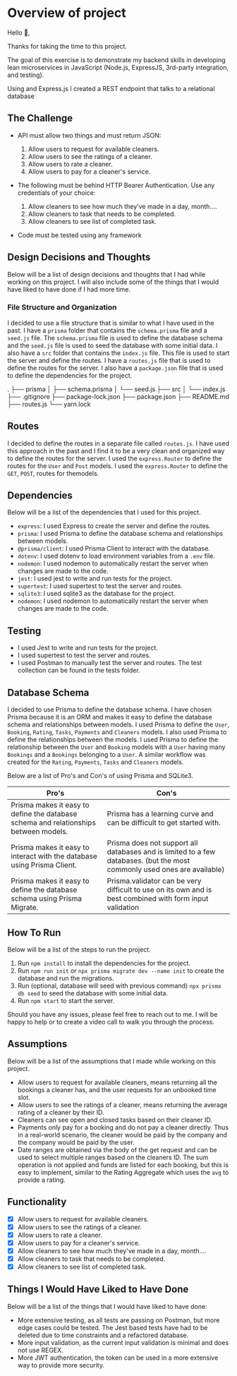 # Overview of project

Hello 👋,

Thanks for taking the time to this project.

The goal of this exercise is to demonstrate my backend skills in developing lean microservices in JavaScript (Node.js, ExpressJS, 3rd-party integration, and testing).

Using and Express.js I created a REST endpoint that talks to a relational database

## The Challenge

- API must allow two things and must return JSON:

  1. Allow users to request for available cleaners.
  2. Allow users to see the ratings of a cleaner.
  3. Allow users to rate a cleaner.
  4. Allow users to pay for a cleaner's service.
  
- The following must be behind HTTP Bearer Authentication. Use any credentials of your choice:

  1. Allow cleaners to see how much they've made in a day, month....
  2. Allow cleaners to task that needs to be completed.
  3. Allow cleaners to see list of completed task.

- Code must be tested using any framework

## Design Decisions and Thoughts

Below will be a list of design decisions and thoughts that I had while working on this project. I will also include some of the things that I would have liked to have done if I had more time.

### File Structure and Organization

I decided to use a file structure that is similar to what I have used in the past. I have a `prisma` folder that contains the `schema.prisma` file and a `seed.js` file. The `schema.prisma` file is used to define the database schema and the `seed.js` file is used to seed the database with some initial data. I also have a `src` folder that contains the `index.js` file. This file is used to start the server and define the routes. I have a `routes.js` file that is used to define the routes for the server. I also have a `package.json` file that is used to define the dependencies for the project.

.
├── prisma
│   ├── schema.prisma
│   └── seed.js
├── src
│   └── index.js
├── .gitignore
├── package-lock.json
├── package.json
├── README.md
├── routes.js
└── yarn.lock

## Routes

I decided to define the routes in a separate file called `routes.js`. I have used this approach in the past and I find it to be a very clean and organized way to define the routes for the server. I used the `express.Router` to define the routes for the `User` and `Post` models. I used the `express.Router` to define the `GET`, `POST`, routes for themodels.

## Dependencies

Below will be a list of the dependencies that I used for this project.

- `express`: I used Express to create the server and define the routes.
- `prisma`: I used Prisma to define the database schema and relationships between models.
- `@prisma/client`: I used Prisma Client to interact with the database.
- `dotenv`: I used dotenv to load environment variables from a `.env` file.
- `nodemon`: I used nodemon to automatically restart the server when changes are made to the code.
- `jest`: I used jest to write and run tests for the project.
- `supertest`: I used supertest to test the server and routes.
- `sqlite3`: I used sqlite3 as the database for the project.
- `nodemon`: I used nodemon to automatically restart the server when changes are made to the code.

## Testing

- I used Jest to write and run tests for the project.
- I used supertest to test the server and routes.
- I used Postman to manually test the server and routes. The test collection can be found in the tests folder.

## Database Schema

I decided to use Prisma to define the database schema. I have chosen Prisma because it is an ORM and makes it easy to define the database schema and relationships between models. I used Prisma to define the `User`, `Booking`, `Rating`, `Tasks`, `Payments` and `Cleaners` models. I also used Prisma to define the relationships between the models.  I used Prisma to define the relationship between the `User` and `Booking` models with a `User` having many `Bookings` and a `Bookings` belonging to a `User`. A similar workflow was created for the `Rating`, `Payments`, `Tasks` and `Cleaners` models.

Below are a list of Pro's and Con's of using Prisma and SQLite3.

| Pro's | Con's |
| ----- | ----- |
| Prisma makes it easy to define the database schema and relationships between models. | Prisma has a learning curve and can be difficult to get started with. |
| Prisma makes it easy to interact with the database using Prisma Client. | Prisma does not support all databases and is limited to a few databases. (but the most commonly used ones are available) |
| Prisma makes it easy to define the database schema using Prisma Migrate. | Prisma.validator can be very difficult to use on its own and is best combined with form input validation  |

## How To Run

Below will be a list of the steps to run the project.

1. Run `npm install` to install the dependencies for the project.
2. Run `npm run init` or `npx prisma migrate dev --name init` to create the database and run the migrations.
3. Run (optional, database will seed with previous command) `npx prisma db seed` to seed the database with some initial data.
4. Run `npm start` to start the server.

Should you have any issues, please feel free to reach out to me. I will be happy to help or to create a video call to walk you through the process.

## Assumptions

Below will be a list of the assumptions that I made while working on this project.

- Allow users to request for available cleaners, means returning all the bookings a cleaner has, and the user requests for an unbooked time slot.
- Allow users to see the ratings of a cleaner, means returning the average rating of a cleaner by their ID.
- Cleaners can see open and closed tasks based on their cleaner ID.
- Payments only pay for a booking and do not pay a cleaner directly. Thus in a real-world scenario, the cleaner would be paid by the company and the company would be paid by the user.
- Date ranges are obtained via the body of the get request and can be used to select multiple ranges based on the cleaners ID. The sum operation is not applied and funds are listed for each booking, but this is easy to implement, similar to the Rating Aggregate which uses the `avg` to provide a rating.

## Functionality

- [X] Allow users to request for available cleaners.
- [X] Allow users to see the ratings of a cleaner.
- [X] Allow users to rate a cleaner.
- [X] Allow users to pay for a cleaner's service.
- [X] Allow cleaners to see how much they've made in a day, month....
- [X] Allow cleaners to task that needs to be completed.
- [X] Allow cleaners to see list of completed task.

## Things I Would Have Liked to Have Done

Below will be a list of the things that I would have liked to have done:

- More extensive testing, as all tests are passing on Postman, but more edge cases could be tested. The Jest based tests have had to be deleted due to time constraints and a refactored database.
- More input validation, as the current input validation is minimal and does not use REGEX.
- More JWT authentication, the token can be used in a more extensive way to provide more security.
